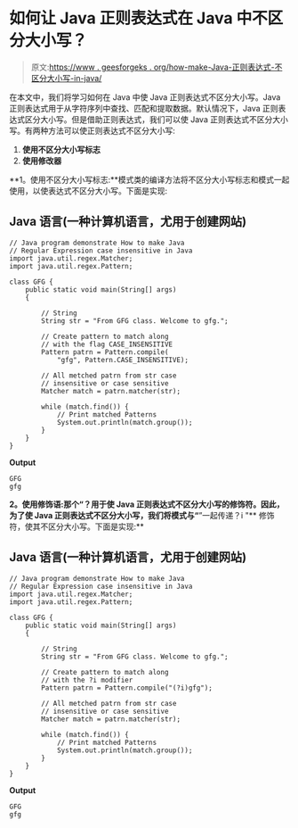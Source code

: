 # 如何让 Java 正则表达式在 Java 中不区分大小写？

> 原文:[https://www . geesforgeks . org/how-make-Java-正则表达式-不区分大小写-in-java/](https://www.geeksforgeeks.org/how-to-make-java-regular-expression-case-insensitive-in-java/)

在本文中，我们将学习如何在 Java 中使 Java 正则表达式不区分大小写。Java 正则表达式用于从字符序列中查找、匹配和提取数据。默认情况下，Java 正则表达式区分大小写。但是借助正则表达式，我们可以使 Java 正则表达式不区分大小写。有两种方法可以使正则表达式不区分大小写:

1.  **使用不区分大小写标志**
2.  **使用修改器**

**1。使用不区分大小写标志:**模式类的编译方法将不区分大小写标志和模式一起使用，以使表达式不区分大小写。下面是实现:

## Java 语言(一种计算机语言，尤用于创建网站)

```
// Java program demonstrate How to make Java
// Regular Expression case insensitive in Java
import java.util.regex.Matcher;
import java.util.regex.Pattern;

class GFG {
    public static void main(String[] args)
    {

        // String
        String str = "From GFG class. Welcome to gfg.";

        // Create pattern to match along
        // with the flag CASE_INSENSITIVE
        Pattern patrn = Pattern.compile(
            "gfg", Pattern.CASE_INSENSITIVE);

        // All metched patrn from str case
        // insensitive or case sensitive
        Matcher match = patrn.matcher(str);

        while (match.find()) {
            // Print matched Patterns
            System.out.println(match.group());
        }
    }
}
```

**Output**

```
GFG
gfg
```

**2。使用修饰语:**那个“**？用于使 Java 正则表达式不区分大小写的修饰符。因此，为了使 Java 正则表达式不区分大小写，我们将模式与“**”一起传递？i "** 修饰符，使其不区分大小写。下面是实现:**

## Java 语言(一种计算机语言，尤用于创建网站)

```
// Java program demonstrate How to make Java
// Regular Expression case insensitive in Java
import java.util.regex.Matcher;
import java.util.regex.Pattern;

class GFG {
    public static void main(String[] args)
    {

        // String
        String str = "From GFG class. Welcome to gfg.";

        // Create pattern to match along
        // with the ?i modifier
        Pattern patrn = Pattern.compile("(?i)gfg");

        // All metched patrn from str case
        // insensitive or case sensitive
        Matcher match = patrn.matcher(str);

        while (match.find()) {
            // Print matched Patterns
            System.out.println(match.group());
        }
    }
}
```

**Output**

```
GFG
gfg
```